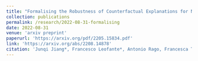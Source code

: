 ```yaml
---
title: "Formalising the Robustness of Counterfactual Explanations for Neural Networks"
collection: publications
permalink: /research/2022-08-31-formalising
date: 2022-08-31
venue: 'arxiv preprint'
paperurl: 'https://arxiv.org/pdf/2205.15834.pdf'
link: 'https://arxiv.org/abs/2208.14878'
citation: 'Junqi Jiang*, Francesco Leofante*, Antonio Rago, Francesca Toni (2022). &quot;Formalising the Robustness of Counterfactual Explanations for Neural Networks&quot; <i>Arxiv Preprint</i>.'
---
```

